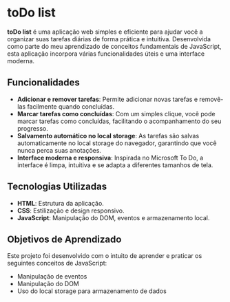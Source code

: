 # toDo list

**toDo list** é uma aplicação web simples e eficiente para ajudar você a organizar suas tarefas diárias de forma prática e intuitiva. Desenvolvida como parte do meu aprendizado de conceitos fundamentais de JavaScript, esta aplicação incorpora várias funcionalidades úteis e uma interface moderna.

## Funcionalidades

- **Adicionar e remover tarefas**: Permite adicionar novas tarefas e removê-las facilmente quando concluídas.
- **Marcar tarefas como concluídas**: Com um simples clique, você pode marcar tarefas como concluídas, facilitando o acompanhamento do seu progresso.
- **Salvamento automático no local storage**: As tarefas são salvas automaticamente no local storage do navegador, garantindo que você nunca perca suas anotações.
- **Interface moderna e responsiva**: Inspirada no Microsoft To Do, a interface é limpa, intuitiva e se adapta a diferentes tamanhos de tela.

## Tecnologias Utilizadas

- **HTML**: Estrutura da aplicação.
- **CSS**: Estilização e design responsivo.
- **JavaScript**: Manipulação do DOM, eventos e armazenamento local.

## Objetivos de Aprendizado

Este projeto foi desenvolvido com o intuito de aprender e praticar os seguintes conceitos de JavaScript:

- Manipulação de eventos
- Manipulação do DOM
- Uso do local storage para armazenamento de dados

